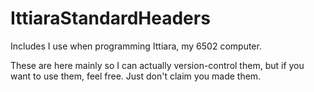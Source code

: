 # IttiaraStandardHeaders
Includes I use when programming Ittiara, my 6502 computer.

These are here mainly so I can actually version-control them, but if you want to use them, feel free. Just don't claim you made them.